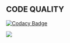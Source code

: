 ## CODE QUALITY

[![Codacy Badge](https://app.codacy.com/project/badge/Grade/f6c26bfd0914498ebefb367ee58a0813)](https://www.codacy.com/gh/Tamilmaran85/M1_Game_Tic_Tac_Toe/dashboard?utm_source=github.com&amp;utm_medium=referral&amp;utm_content=Tamilmaran85/M1_Game_Tic_Tac_Toe&amp;utm_campaign=Badge_Grade)

![](https://api.codiga.io/project/29951/score/svg)
